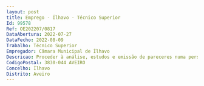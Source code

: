 ```yaml
--- 
layout: post
title: Emprego - Ílhavo - Técnico Superior
Id: 99578
Ref: OE202207/0817
DataAbertura: 2022-07-27
DataFecho: 2022-08-09
Trabalho: Técnico Superior
Empregador: Câmara Municipal de Ílhavo
Descricao: Proceder à análise, estudos e emissão de pareceres numa perspetiva macroscópica sistemática integrada nos assuntos que lhe são submetidos, para tratamento à luz das ciências do ambiente  elaboração de propostas fundamentadas de solução de problemas concretos na área ambiental  preparação elaboração e acompanhamento de projetos ambientais, designadamente campanhas de sensibilização e educação ambiental  bem como medidas e ações de monitorização, controlo, gestão e proteção ambiental, nomeadamente no âmbito de resíduos sólidos, indicadores ambientais, espaços verdes e recursos hídricos. Participação com eventual coordenação em equipas interdisciplinares compostas por técnicos superiores ou outros  intervenção no diálogo privilegiado com outros ramos de especialidades para prossecução de objetivos com conteúdo pluridisciplinar.
CodigoPostal: 3830-044 AVEIRO
Concelho: Ílhavo
Distrito: Aveiro
--- 
```

